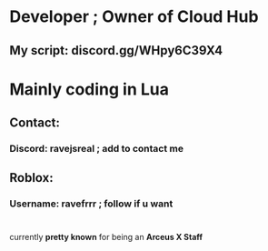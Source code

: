 # Developer ; Owner of Cloud Hub

## My script: discord.gg/WHpy6C39X4

# Mainly coding in Lua

## Contact:

### Discord: ravejsreal ; add to contact me

## Roblox:

### Username: ravefrrr ; follow if u want

#

currently **pretty known** for being an **Arceus X Staff**
